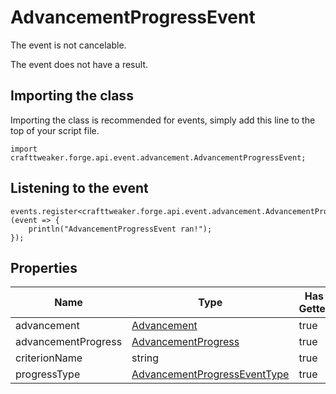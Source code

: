 # AdvancementProgressEvent

The event is not cancelable.

The event does not have a result.

## Importing the class

Importing the class is recommended for events, simply add this line to the top of your script file.
```zenscript
import crafttweaker.forge.api.event.advancement.AdvancementProgressEvent;
```


## Listening to the event

```zenscript
events.register<crafttweaker.forge.api.event.advancement.AdvancementProgressEvent>(event => {
    println("AdvancementProgressEvent ran!");
});
```


## Properties

|        Name         |                                           Type                                            | Has Getter | Has Setter |
|---------------------|-------------------------------------------------------------------------------------------|------------|------------|
| advancement         | [Advancement](/vanilla/api/advancement/Advancement)                                       | true       | false      |
| advancementProgress | [AdvancementProgress](/vanilla/api/advancement/AdvancementProgress)                       | true       | false      |
| criterionName       | string                                                                                    | true       | false      |
| progressType        | [AdvancementProgressEventType](/forge/api/event/advancement/AdvancementProgressEventType) | true       | false      |

